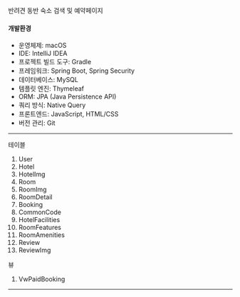 반려견 동반 숙소 검색 및 예약페이지

#### 개발환경
* 운영체제:  macOS
* IDE: IntelliJ IDEA
* 프로젝트 빌드 도구: Gradle
* 프레임워크: Spring Boot, Spring Security
* 데이터베이스: MySQL
* 템플릿 엔진: Thymeleaf
* ORM: JPA (Java Persistence API)
* 쿼리 방식: Native Query
* 프론트엔드: JavaScript, HTML/CSS
* 버전 관리: Git
***

테이블
1. User
2. Hotel
3. HotelImg
4. Room 
5. RoomImg
6. RoomDetail
7. Booking
8. CommonCode
9. HotelFacilities
10. RoomFeatures
11. RoomAmenities
12. Review
13. ReviewImg

뷰
1. VwPaidBooking

***
